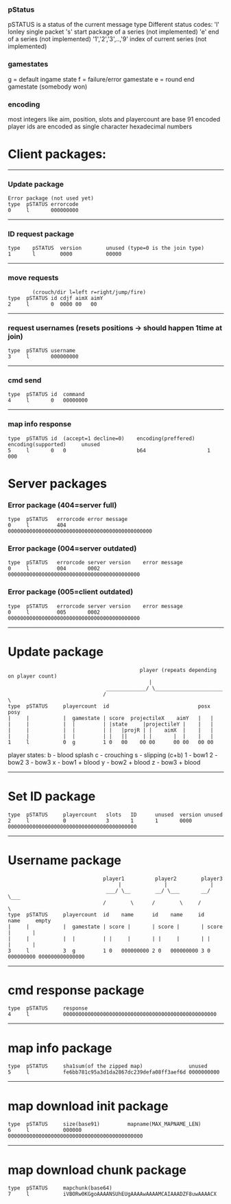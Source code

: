 ### pStatus

pSTATUS is a status of the current message type
Different status codes:
'l' lonley single packet
's' start package of a series (not implemented)
'e' end of a series (not implemented)
'1','2','3',..,'9' index of current series (not implemented)

### gamestates

g = default ingame state
f = failure/error gamestate
e = round end gamestate (somebody won)

### encoding

most integers like aim, position, slots and playercount are base 91 encoded
player ids are encoded as single character hexadecimal numbers




# Client packages:
--------------------------------------------------------------------------------------------------------------
### Update package
```
Error package (not used yet)
type  pSTATUS errorcode
0     l       000000000
```

--------------------------------------------------------------------------------------------------------------
### ID request package
```
type    pSTATUS  version        unused (type=0 is the join type)
1       l        0000           00000
```

--------------------------------------------------------------------------------------------------------------
### move requests
```
        (crouch/dir l=left r=right/jump/fire)
type  pSTATUS id cdjf aimX aimY
2     l       0  0000 00   00
```

--------------------------------------------------------------------------------------------------------------
### request usernames (resets positions ->  should happen 1time at join)
```
type  pSTATUS username
3     l       000000000
```

--------------------------------------------------------------------------------------------------------------
### cmd send
```
type  pSTATUS id  command
4     l       0   00000000
```

--------------------------------------------------------------------------------------------------------------
### map info response
```
type  pSTATUS id  (accept=1 decline=0)    encoding(preffered)    encoding(supported)     unused
5     l       0   0                       b64                    1                       000
```




# Server packages

### Error package (404=server full)
```
type  pSTATUS   errorcode error message
0     l         404       00000000000000000000000000000000000000000000000
```

### Error package (004=server outdated)
```
type  pSTATUS   errorcode server version    error message
0     l         004       0002              0000000000000000000000000000000000000000000
```

### Error package (005=client outdated)
```
type  pSTATUS   errorcode server version    error message
0     l         005       0002              0000000000000000000000000000000000000000000
```

--------------------------------------------------------------------------------------------------------------
# Update package
```
                                           player (repeats depending on player count)
                                              |
                                _____________/ \______________________
                               /                                      \
type  pSTATUS     playercount  id                             posx posy
|     |           |  gamestate | score  projectileX    aimY   |   |
|     |           |  |         | |state     |projectileY |    |   |
|     |           |  |         | |   |projR | |    aimX  |    |   |
|     |           |  |         | |   ||     | |       |  |    |   |
1     l           0  g         1 0   00    00 00      00 00   00 00
```

player states:
b - blood splash
c - crouching
s - slipping (c+b)
1 - bow1
2 - bow2
3 - bow3
x - bow1 + blood
y - bow2 + blood
z - bow3 + blood

--------------------------------------------------------------------------------------------------------------
# Set ID package
```
type  pSTATUS     playercount   slots   ID      unused  version unused
2     l           0             3       1       1       0000    000000000000000000000000000000000000000000
```

--------------------------------------------------------------------------------------------------------------
# Username package
```
                               player1          player2        player3
                                    |              |              |
                                ___/ \__        __/ \___       __/ \___
                               /        \      /        \     /        \
type  pSTATUS     playercount  id    name      id    name     id    name     empty
|     |           |  gamestate | score |       | score |       | score |       |
|     |           |  |         | |     |       | |     |       | |     |       |
3     l           3  g         1 0   000000000 2 0   000000000 3 0   000000000 000000000000000
```

--------------------------------------------------------------------------------------------------------------
# cmd response package
```
type  pSTATUS     response
4     l           00000000000000000000000000000000000000000000000000
```

--------------------------------------------------------------------------------------------------------------
# map info package
```
type  pSTATUS     sha1sum(of the zipped map)               unused
5     l           fe6bb781c95a3d1da2867dc239defa08ff3aef6d 0000000000
```

--------------------------------------------------------------------------------------------------------------
# map download init package
```
type  pSTATUS     size(base91)         mapname(MAX_MAPNAME_LEN)
6     l           000000               00000000000000000000000000000000000000000000
```

--------------------------------------------------------------------------------------------------------------
# map download chunk package
```
type  pSTATUS     mapchunk(base64)
7     l           iVBORw0KGgoAAAANSUhEUgAAAAwAAAAMCAIAAADZF8uwAAAACX
```
